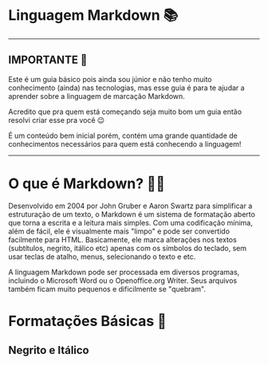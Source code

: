 # Linguagem Markdown 📚
---
## IMPORTANTE 🎯

 Este é um guia básico pois ainda sou júnior e não tenho muito conhecimento (ainda) nas tecnologias, mas esse guia é para te ajudar a aprender sobre a linguagem de marcação Markdown.

Acredito que pra quem está começando seja muito bom um guia então resolvi criar esse pra você 😉

É um conteúdo bem inicial porém, contém uma grande quantidade de conhecimentos necessários para quem está conhecendo a linguagem!

---
# O que é Markdown? 😶‍🌫️
Desenvolvido em 2004 por John Gruber e Aaron Swartz para simplificar a estruturação de um texto, o Markdown é um sistema de formatação aberto que torna a escrita e a leitura mais simples. Com uma codificação mínima, além de fácil, ele é visualmente mais "limpo" e pode ser convertido facilmente para HTML. Basicamente, ele marca alterações nos textos (subtítulos, negrito, itálico etc) apenas com os símbolos do teclado, sem usar teclas de atalho, menus, selecionando o texto e etc.

A linguagem Markdown pode ser processada em diversos programas, incluindo o Microsoft Word ou o Openoffice.org Writer. Seus arquivos também ficam muito pequenos e dificilmente se "quebram".

# Formatações Básicas 📃
## Negrito e Itálico 


 
